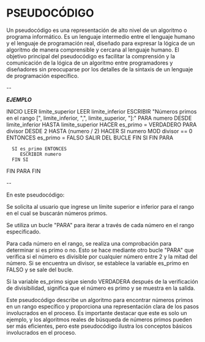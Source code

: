 # PSEUDOCÓDIGO

Un pseudocódigo es una representación de alto nivel de un algoritmo o programa informático. Es un lenguaje intermedio entre el lenguaje humano y el lenguaje de programación real, diseñado para expresar la lógica de un algoritmo de manera comprensible y cercana al lenguaje humano.
El objetivo principal del pseudocódigo es facilitar la comprensión y la comunicación de la lógica de un algoritmo entre programadores y diseñadores sin preocuparse por los detalles de la sintaxis de un lenguaje de programación específico. 

--

***EJEMPLO***


INICIO
   LEER limite_superior
   LEER limite_inferior
   ESCRIBIR "Números primos en el rango [", limite_inferior, ",", limite_superior, "]:"
   PARA numero DESDE limite_inferior HASTA limite_superior HACER
      es_primo = VERDADERO
   PARA divisor DESDE 2 HASTA (numero / 2) HACER
         SI numero MOD divisor == 0 ENTONCES
            es_primo = FALSO
            SALIR DEL BUCLE
         FIN SI
      FIN PARA

      SI es_primo ENTONCES
         ESCRIBIR numero
      FIN SI
   FIN PARA
FIN

--

En este pseudocódigo:

Se solicita al usuario que ingrese un límite superior e inferior para el rango en el cual se buscarán números primos.

Se utiliza un bucle "PARA" para iterar a través de cada número en el rango especificado.

Para cada número en el rango, se realiza una comprobación para determinar si es primo o no. Esto se hace mediante otro bucle "PARA" que verifica si el número es divisible por cualquier número entre 2 y la mitad del número. Si se encuentra un divisor, se establece la variable es_primo en FALSO y se sale del bucle.

Si la variable es_primo sigue siendo VERDADERA después de la verificación de divisibilidad, significa que el número es primo y se muestra en la salida.

Este pseudocódigo describe un algoritmo para encontrar números primos en un rango específico y proporciona una representación clara de los pasos involucrados en el proceso. Es importante destacar que este es solo un ejemplo, y los algoritmos reales de búsqueda de números primos pueden ser más eficientes, pero este pseudocódigo ilustra los conceptos básicos involucrados en el proceso.





